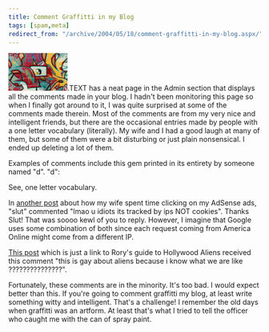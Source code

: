 ```yaml
---
title: Comment Graffitti in my Blog
tags: [spam,meta]
redirect_from: "/archive/2004/05/18/comment-graffitti-in-my-blog.aspx/"
---
```


![graffitti](/images/graffitti.jpg).TEXT has a neat page in the Admin
section that displays all the comments made in your blog. I hadn't been
monitoring this page so when I finally got around to it, I was quite
surprised at some of the comments made therein. Most of the comments are
from my very nice and intelligent friends, but there are the occasional
entries made by people with a one letter vocabulary (literally). My wife
and I had a good laugh at many of them, but some of them were a bit
disturbing or just plain nonsensical. I ended up deleting a lot of them.

Examples of comments include this gem printed in its entirety by someone
named "d". "d":

See, one letter vocabulary.

In [another
post](https://haacked.com/archive/2004/04/28/380.aspx#453)
about how my wife spent time clicking on my AdSense ads, "slut"
commented "lmao u idiots its tracked by ips NOT cookies". Thanks Slut!
That was soooo kewl of you to reply. However, I imagine that Google uses
some combination of both since each request coming from America Online
might come from a different IP.

[This
post](https://haacked.com/archive/2004/03/11/244.aspx)
which is just a link to Rory's guide to Hollywood Aliens received this
comment "this is gay about aliens because i know what we are like
???????????????".

Fortunately, these comments are in the minority. It's too bad. I would
expect better than this. If you're going to comment graffitti my blog,
at least write something witty and intelligent. That's a challenge! I
remember the old days when graffitti was an artform. At least that's
what I tried to tell the officer who caught me with the can of spray
paint.

